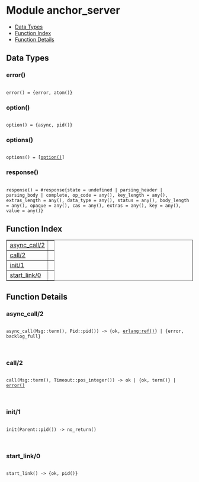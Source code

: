

# Module anchor_server #
* [Data Types](#types)
* [Function Index](#index)
* [Function Details](#functions)



<a name="types"></a>

## Data Types ##




### <a name="type-error">error()</a> ###



<pre><code>
error() = {error, atom()}
</code></pre>





### <a name="type-option">option()</a> ###



<pre><code>
option() = {async, pid()}
</code></pre>





### <a name="type-options">options()</a> ###



<pre><code>
options() = [<a href="#type-option">option()</a>]
</code></pre>





### <a name="type-response">response()</a> ###



<pre><code>
response() = #response{state = undefined | parsing_header | parsing_body | complete, op_code = any(), key_length = any(), extras_length = any(), data_type = any(), status = any(), body_length = any(), opaque = any(), cas = any(), extras = any(), key = any(), value = any()}
</code></pre>


<a name="index"></a>

## Function Index ##


<table width="100%" border="1" cellspacing="0" cellpadding="2" summary="function index"><tr><td valign="top"><a href="#async_call-2">async_call/2</a></td><td></td></tr><tr><td valign="top"><a href="#call-2">call/2</a></td><td></td></tr><tr><td valign="top"><a href="#init-1">init/1</a></td><td></td></tr><tr><td valign="top"><a href="#start_link-0">start_link/0</a></td><td></td></tr></table>


<a name="functions"></a>

## Function Details ##

<a name="async_call-2"></a>

### async_call/2 ###


<pre><code>
async_call(Msg::term(), Pid::pid()) -&gt; {ok, <a href="erlang.md#type-ref">erlang:ref()</a>} | {error, backlog_full}
</code></pre>
<br />


<a name="call-2"></a>

### call/2 ###


<pre><code>
call(Msg::term(), Timeout::pos_integer()) -&gt; ok | {ok, term()} | <a href="#type-error">error()</a>
</code></pre>
<br />


<a name="init-1"></a>

### init/1 ###


<pre><code>
init(Parent::pid()) -&gt; no_return()
</code></pre>
<br />


<a name="start_link-0"></a>

### start_link/0 ###


<pre><code>
start_link() -&gt; {ok, pid()}
</code></pre>
<br />


